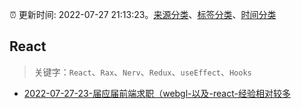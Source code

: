 :alarm_clock: 更新时间: 2022-07-27 21:13:23。[来源分类](../README.md)、[标签分类](../TAGS.md)、[时间分类](../TIMELINE.md)

## React


> 关键字：`React`、`Rax`、`Nerv`、`Redux`、`useEffect`、`Hooks`



- [2022-07-27-23-届应届前端求职（webgl-以及-react-经验相对较多](https://www.v2ex.com/t/869117) 